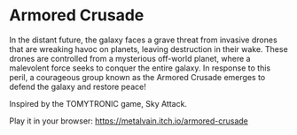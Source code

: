 # Armored Crusade
In the distant future, the galaxy faces a grave threat from invasive drones that are wreaking havoc on planets, leaving destruction in their wake. These drones are controlled from a mysterious off-world planet, where a malevolent force seeks to conquer the entire galaxy. In response to this peril, a courageous group known as the Armored Crusade emerges to defend the galaxy and restore peace!

Inspired by the TOMYTRONIC game, Sky Attack.

Play it in your browser: https://metalvain.itch.io/armored-crusade
